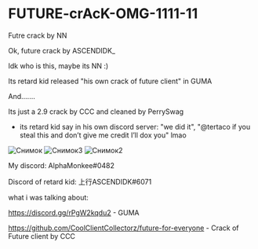 # FUTURE-crAcK-OMG-1111-11
Futre crack by NN

Ok, future crack by ASCENDIDK_

Idk who is this, maybe its NN :)

Its retard kid released "his own crack of future client" in GUMA

And.......

Its just a 2.9 crack by CCC and cleaned by PerrySwag

+ its retard kid say in his own discord server: "we did it", "@tertaco if you steal this and don’t give me credit I’ll dox you" lmao


![Снимок](https://user-images.githubusercontent.com/88434607/176426774-af8cd33d-74fe-4907-af07-30e15f66b640.PNG)
![Снимок3](https://user-images.githubusercontent.com/88434607/176429154-399fce0c-1cba-4b24-b156-b57c87244f63.PNG)
![Снимок2](https://user-images.githubusercontent.com/88434607/176429357-ed3cb07c-7e6d-4d95-9eee-012cf96b1d82.PNG)








My discord: AlphaMonkee#0482

Discord of retard kid: 上行ASCENDIDK#6071

what i was talking about:

https://discord.gg/rPgW2kqdu2 - GUMA

https://github.com/CoolClientCollectorz/future-for-everyone - Crack of Future client by CCC
